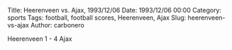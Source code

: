 Title: Heerenveen vs. Ajax, 1993/12/06
Date: 1993/12/06 00:00
Category: sports
Tags: football, football scores, Heerenveen, Ajax
Slug: heerenveen-vs-ajax
Author: carbonero


Heerenveen 1 - 4 Ajax
